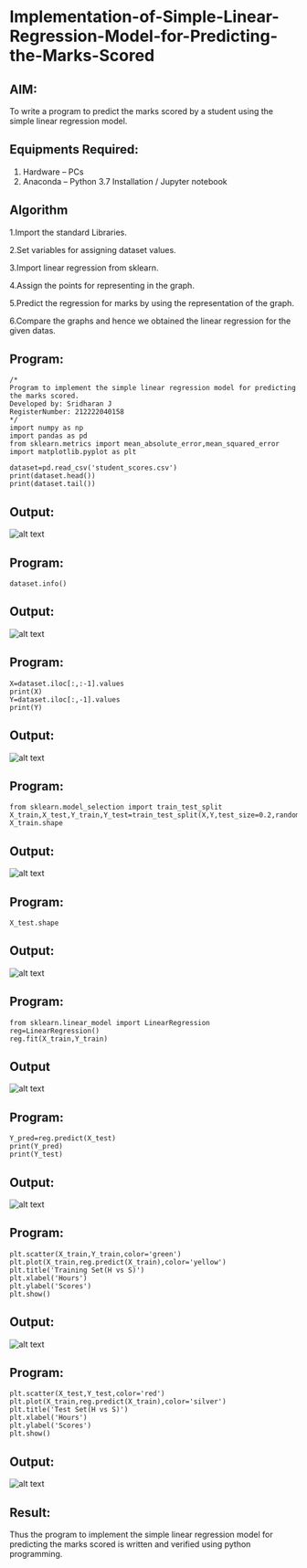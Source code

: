 # Implementation-of-Simple-Linear-Regression-Model-for-Predicting-the-Marks-Scored

## AIM:
To write a program to predict the marks scored by a student using the simple linear regression model.

## Equipments Required:
1. Hardware – PCs
2. Anaconda – Python 3.7 Installation / Jupyter notebook

## Algorithm
1.Import the standard Libraries.

2.Set variables for assigning dataset values.

3.Import linear regression from sklearn. 

4.Assign the points for representing in the graph. 

5.Predict the regression for marks by using the representation of the graph.
 
6.Compare the graphs and hence we obtained the linear regression for the given datas. 

## Program:
```
/*
Program to implement the simple linear regression model for predicting the marks scored.
Developed by: Sridharan J 
RegisterNumber: 212222040158
*/
import numpy as np
import pandas as pd
from sklearn.metrics import mean_absolute_error,mean_squared_error
import matplotlib.pyplot as plt

dataset=pd.read_csv('student_scores.csv')
print(dataset.head())
print(dataset.tail())
```
## Output:
![alt text](<Screenshot 2025-03-08 142541.png>)

## Program:
```
dataset.info()
```
## Output:
![alt text](<Screenshot 2025-03-08 142549.png>)

## Program:
```
X=dataset.iloc[:,:-1].values
print(X)
Y=dataset.iloc[:,-1].values
print(Y)
```
## Output:
![alt text](<Screenshot 2025-03-08 142602.png>)

## Program:
```
from sklearn.model_selection import train_test_split
X_train,X_test,Y_train,Y_test=train_test_split(X,Y,test_size=0.2,random_state=0)
X_train.shape
```
## Output:
![alt text](<Screenshot 2025-03-08 142612.png>)

## Program:
```
X_test.shape
```
## Output:
![alt text](<Screenshot 2025-03-08 142618.png>)

## Program:
```
from sklearn.linear_model import LinearRegression
reg=LinearRegression()
reg.fit(X_train,Y_train)
```
## Output
![alt text](<Screenshot 2025-03-08 142626.png>)

## Program:
```
Y_pred=reg.predict(X_test)
print(Y_pred)
print(Y_test)
```
## Output:
![alt text](<Screenshot 2025-03-08 142634.png>)

## Program:
```
plt.scatter(X_train,Y_train,color='green')
plt.plot(X_train,reg.predict(X_train),color='yellow')
plt.title('Training Set(H vs S)')
plt.xlabel('Hours')
plt.ylabel('Scores')
plt.show()
```
## Output:
![alt text](<Screenshot 2025-03-08 142647.png>)

## Program:
```
plt.scatter(X_test,Y_test,color='red')
plt.plot(X_train,reg.predict(X_train),color='silver')
plt.title('Test Set(H vs S)')
plt.xlabel('Hours')
plt.ylabel('Scores')
plt.show()
```
## Output:
![alt text](<Screenshot 2025-03-08 142711.png>)
## Result:
Thus the program to implement the simple linear regression model for predicting the marks scored is written and verified using python programming.
